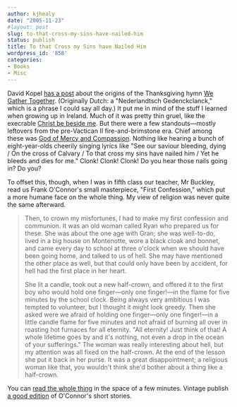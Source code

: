 ```yaml
---
author: kjhealy
date: "2005-11-23"
#layout: post
slug: to-that-cross-my-sins-have-nailed-him
status: publish
title: To that Cross my Sins have Nailed Him
wordpress_id: '858'
categories:
- Books
- Misc
---
```


David Kopel [has a post](http://www.volokh.com/archives/archive_2005_11_20-2005_11_26.shtml#1132694542) about the origins of the Thanksgiving hymn [We Gather Together](http://www.centrofriend.it/thanksgiving/we_gather_together.htm). (Originally Dutch: a "Nederlandtsch Gedenckclanck," which is a phrase I could say all day.) It put me in mind of the stuff I learned when growing up in Ireland. Much of it was pretty thin gruel, like the execrable [Christ be beside me](http://www.know-britain.com/hymns/christ_be_beside_me.html). But there were a few standouts—mostly leftovers from the pre-Vactican II fire-and-brimstone era. Chief among these was [God of Mercy and Compassion](http://romaaeterna.web.infoseek.co.jp/romanhmn/rh216.html). Nothing like hearing a bunch of eight-year-olds cheerily singing lyrics like "See our saviour bleeding, dying / On the cross of Calvary / To that cross my sins have nailed him / Yet he bleeds and dies for me." Clonk! Clonk! Clonk! Do you hear those nails going in? Do you?

To offset this, though, when I was in fifth class our teacher, Mr Buckley, read us Frank O'Connor's small masterpiece, "First Confession," which put a more humane face on the whole thing. My view of religion was never quite the same afterward.

> Then, to crown my misfortunes, I had to make my first confession and communion. It was an old woman called Ryan who prepared us for these. She was about the one age with Gran; she was well-to-do, lived in a big house on Montenotte, wore a black cloak and bonnet, and came every day to school at three o'clock when we should have been going home, and talked to us of hell. She may have mentioned the other place as well, but that could only have been by accident, for hell had the first place in her heart.
>
> She lit a candle, took out a new half-crown, and offered it to the first boy who would hold one finger—only one finger!—in the flame for five minutes by the school clock. Being always very ambitious I was tempted to volunteer, but I thought it might look greedy. Then she asked were we afraid of holding one finger—only one finger!—in a little candle flame for five minutes and not afraid of burning all over in roasting hot furnaces for all eternity. "All eternity! Just think of that! A whole lifetime goes by and it's nothing, not even a drop in the ocean of your sufferings." The woman was really interesting about hell, but my attention was all fixed on the half-crown. At the end of the lesson she put it back in her purse. It was a great disappointment; a religious woman like that, you wouldn't think she'd bother about a thing like a half-crown.

You can [read the whole thing](http://hrsbstaff.ednet.ns.ca/brownle/first_confession_by_frank_o.htm) in the space of a few minutes. Vintage publish [a good edition](http://www.amazon.com/exec/obidos/ASIN/0394710487/) of O'Connor's short stories.
